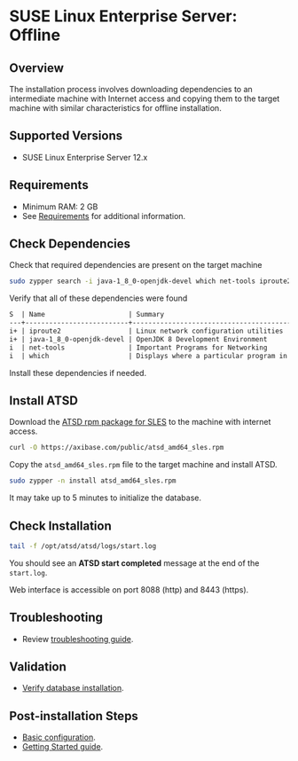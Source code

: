 # SUSE Linux Enterprise Server: Offline

## Overview

The installation process involves downloading dependencies to an intermediate machine with Internet access
and copying them to the target machine with similar characteristics for offline installation.

## Supported Versions

* SUSE Linux Enterprise Server 12.x

## Requirements

* Minimum RAM: 2 GB
* See [Requirements](../administration/requirements.md) for additional information.

## Check Dependencies

Check that required dependencies are present on the target machine

```sh
sudo zypper search -i java-1_8_0-openjdk-devel which net-tools iproute2
```

Verify that all of these dependencies were found

```txt
S  | Name                     | Summary                                                     | Type
---+--------------------------+-------------------------------------------------------------+--------
i+ | iproute2                 | Linux network configuration utilities                       | package
i+ | java-1_8_0-openjdk-devel | OpenJDK 8 Development Environment                           | package
i  | net-tools                | Important Programs for Networking                           | package
i  | which                    | Displays where a particular program in your path is located | package
```

Install these dependencies if needed.

## Install ATSD

Download the [ATSD rpm package for SLES](https://axibase.com/public/atsd_rpm_sles_latest.htm) to the machine with internet access.

```sh
curl -O https://axibase.com/public/atsd_amd64_sles.rpm
```

Copy the `atsd_amd64_sles.rpm` file to the target machine and install ATSD.

```sh
sudo zypper -n install atsd_amd64_sles.rpm
```

It may take up to 5 minutes to initialize the database.

## Check Installation

```sh
tail -f /opt/atsd/atsd/logs/start.log
```

You should see an **ATSD start completed** message at the end of the `start.log`.

Web interface is accessible on port 8088 (http) and 8443 (https).

## Troubleshooting

* Review [troubleshooting guide](troubleshooting.md).

## Validation

* [Verify database installation](verifying-installation.md).

## Post-installation Steps

* [Basic configuration](post-installation.md).
* [Getting Started guide](../tutorials/getting-started.md).
